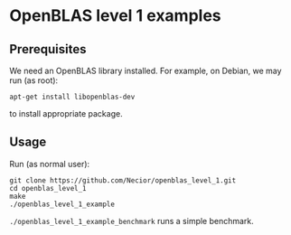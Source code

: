 # OpenBLAS level 1 examples

## Prerequisites

We need an OpenBLAS library installed. For example, on Debian, we may run (as root):

```
apt-get install libopenblas-dev
```

to install appropriate package.

## Usage

Run (as normal user):

```
git clone https://github.com/Necior/openblas_level_1.git
cd openblas_level_1
make
./openblas_level_1_example
```

`./openblas_level_1_example_benchmark` runs a simple benchmark.
